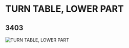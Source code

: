 # TURN TABLE, LOWER PART
## 3403
![TURN TABLE, LOWER PART](https://lc-www-live-s.legocdn.com/media/bricks/5/2/340301.jpg)